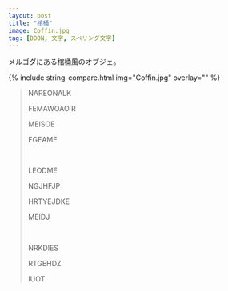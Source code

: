 ```yaml
---
layout: post
title: "棺桶"
image: Coffin.jpg
tag: [DDON, 文字, スペリング文字]
---
```


メルゴダにある棺桶風のオブジェ。




{% include string-compare.html img="Coffin.jpg" overlay="" %}

> NAREONALK
>
> FEMAWOAO R
>
> MEISOE
>
> FGEAME
>
> <br>
>
> LEODME
>
> NGJHFJP
>
> HRTYEJDKE
>
> MEIDJ
>
> <br>
>
> NRKDIES
>
> RTGEHDZ
>
> IUOT

